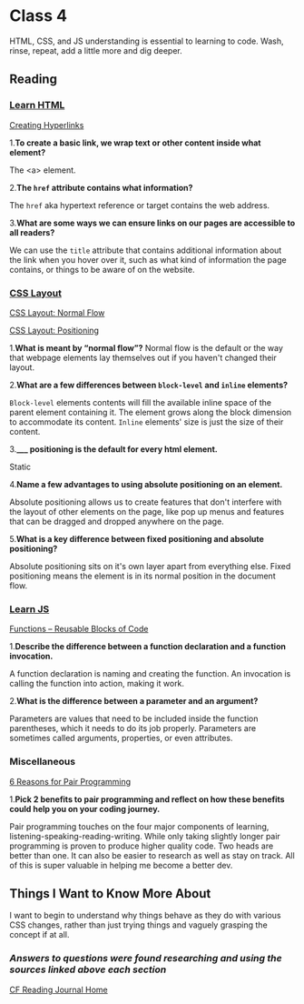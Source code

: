 # Class 4

HTML, CSS, and JS understanding is essential to learning to code. Wash, rinse, repeat, add a little more and dig deeper.

## Reading

### [Learn HTML](https://developer.mozilla.org/en-US/docs/Learn/HTML)

[Creating Hyperlinks](https://developer.mozilla.org/en-US/docs/Learn/HTML/Introduction_to_HTML/Creating_hyperlinks)

1.**To create a basic link, we wrap text or other content inside what element?**

The \<a> element.

2.**The `href` attribute contains what information?**

The `href` aka hypertext reference or target contains the web address.

3.**What are some ways we can ensure links on our pages are accessible to all readers?**

We can use the `title` attribute that contains additional information about the link when you hover over it, such as what kind of information the page contains, or things to be aware of on the website.

### [CSS Layout](https://developer.mozilla.org/en-US/docs/Learn/CSS/CSS_layout)

[CSS Layout: Normal Flow](https://developer.mozilla.org/en-US/docs/Learn/CSS/CSS_layout/Normal_Flow)

[CSS Layout: Positioning](https://developer.mozilla.org/en-US/docs/Learn/CSS/CSS_layout/Positioning)

1.**What is meant by “normal flow”?**
Normal flow is the default or the way that webpage elements lay themselves out if you haven't changed their layout.

2.**What are a few differences between `block-level` and `inline` elements?**

`Block-level` elements contents will fill the available inline space of the parent element containing it. The element grows along the block dimension to accommodate its content. `Inline` elements' size is just the size of their content.

3.**___ positioning is the default for every html element.**

Static

4.**Name a few advantages to using absolute positioning on an element.**

Absolute positioning allows us to create features that don't interfere with the layout of other elements on the page, like pop up menus and features that can be dragged and dropped anywhere on the page.

5.**What is a key difference between fixed positioning and absolute positioning?**

Absolute positioning sits on it's own layer apart from everything else. Fixed positioning means the element is in its normal position in the document flow.

### [Learn JS](https://developer.mozilla.org/en-US/docs/Learn/JavaScript)

[Functions – Reusable Blocks of Code](https://developer.mozilla.org/en-US/docs/Learn/JavaScript/Building_blocks/Functions)

1.**Describe the difference between a function declaration and a function invocation.**

A function declaration is naming and creating the function. An invocation is calling the function into action, making it work.

2.**What is the difference between a parameter and an argument?**

Parameters are values that need to be included inside the function parentheses, which it needs to do its job properly. Parameters are sometimes called arguments, properties, or even attributes.

### Miscellaneous

[6 Reasons for Pair Programming](https://www.codefellows.org/blog/6-reasons-for-pair-programming/)

1.**Pick 2 benefits to pair programming and reflect on how these benefits could help you on your coding journey.**

Pair programming touches on the four major components of learning, listening-speaking-reading-writing. While only taking slightly longer pair programming is proven to produce higher quality code. Two heads are better than one. It can also be easier to research as well as stay on track. All of this is super valuable in helping me become a better dev.

## Things I Want to Know More About

I want to begin to understand why things behave as they do with various CSS changes, rather than just trying things and vaguely grasping the concept if at all.

### ***Answers to questions were found researching and using the sources linked above each section***

[CF Reading Journal Home](../README.md)
